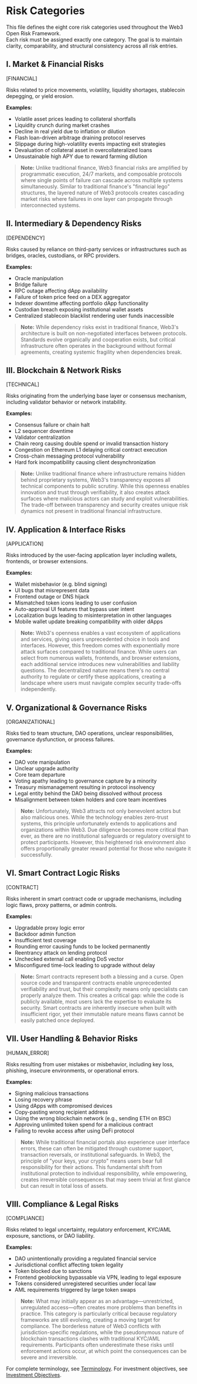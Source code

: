 #  Risk Categories

This file defines the eight core risk categories used throughout the Web3 Open Risk Framework.  
Each risk must be assigned exactly one category. The goal is to maintain clarity, comparability, and structural consistency across all risk entries.


## I. Market & Financial Risks

[FINANCIAL]

Risks related to price movements, volatility, liquidity shortages, stablecoin depegging, or yield erosion.

**Examples:**
- Volatile asset prices leading to collateral shortfalls  
- Liquidity crunch during market crashes  
- Decline in real yield due to inflation or dilution
- Flash loan-driven arbitrage draining protocol reserves
- Slippage during high-volatility events impacting exit strategies
- Devaluation of collateral asset in overcollateralized loans
- Unsustainable high APY due to reward farming dilution

> **Note:** Unlike traditional finance, Web3 financial risks are amplified by programmatic execution, 24/7 markets, and composable protocols where single points of failure can cascade across multiple systems simultaneously. Similar to traditional finance's "financial lego" structures, the layered nature of Web3 protocols creates cascading market risks where failures in one layer can propagate through interconnected systems.

<!-- PAGEBREAK -->

## II. Intermediary & Dependency Risks

[DEPENDENCY]

Risks caused by reliance on third-party services or infrastructures such as bridges, oracles, custodians, or RPC providers.

**Examples:**
- Oracle manipulation  
- Bridge failure  
- RPC outage affecting dApp availability
- Failure of token price feed on a DEX aggregator
- Indexer downtime affecting portfolio dApp functionality
- Custodian breach exposing institutional wallet assets
- Centralized stablecoin blacklist rendering user funds inaccessible

> **Note:** While dependency risks exist in traditional finance, Web3's architecture is built on non-negotiated interfaces between protocols. Standards evolve organically and cooperation exists, but critical infrastructure often operates in the background without formal agreements, creating systemic fragility when dependencies break. 

<!-- PAGEBREAK -->

## III. Blockchain & Network Risks

[TECHNICAL]

Risks originating from the underlying base layer or consensus mechanism, including validator behavior or network instability.

**Examples:**
- Consensus failure or chain halt  
- L2 sequencer downtime  
- Validator centralization
- Chain reorg causing double spend or invalid transaction history
- Congestion on Ethereum L1 delaying critical contract execution
- Cross-chain messaging protocol vulnerability
- Hard fork incompatibility causing client desynchronization

> **Note:** Unlike traditional finance where infrastructure remains hidden behind proprietary systems, Web3's transparency exposes all technical components to public scrutiny. While this openness enables innovation and trust through verifiability, it also creates attack surfaces where malicious actors can study and exploit vulnerabilities. The trade-off between transparency and security creates unique risk dynamics not present in traditional financial infrastructure.

<!-- PAGEBREAK -->

## IV. Application & Interface Risks

[APPLICATION]

Risks introduced by the user-facing application layer including wallets, frontends, or browser extensions.

**Examples:**
- Wallet misbehavior (e.g. blind signing)  
- UI bugs that misrepresent data  
- Frontend outage or DNS hijack
- Mismatched token icons leading to user confusion
- Auto-approval UI features that bypass user intent
- Localization bugs leading to misinterpretation in other languages
- Mobile wallet update breaking compatibility with older dApps

> **Note:** Web3's openness enables a vast ecosystem of applications and services, giving users unprecedented choice in tools and interfaces. However, this freedom comes with exponentially more attack surfaces compared to traditional finance. While users can select from numerous wallets, frontends, and browser extensions, each additional service introduces new vulnerabilities and liability questions. The decentralized nature means there's no central authority to regulate or certify these applications, creating a landscape where users must navigate complex security trade-offs independently.


<!-- PAGEBREAK -->

## V. Organizational & Governance Risks

[ORGANIZATIONAL]

Risks tied to team structure, DAO operations, unclear responsibilities, governance dysfunction, or process failures.

**Examples:**
- DAO vote manipulation  
- Unclear upgrade authority  
- Core team departure
- Voting apathy leading to governance capture by a minority
- Treasury mismanagement resulting in protocol insolvency
- Legal entity behind the DAO being dissolved without process
- Misalignment between token holders and core team incentives

> **Note:** Unfortunately, Web3 attracts not only benevolent actors but also malicious ones. While the technology enables zero-trust systems, this principle unfortunately extends to applications and organizations within Web3. Due diligence becomes more critical than ever, as there are no institutional safeguards or regulatory oversight to protect participants. However, this heightened risk environment also offers proportionally greater reward potential for those who navigate it successfully.

<!-- PAGEBREAK -->

## VI. Smart Contract Logic Risks

[CONTRACT]

Risks inherent in smart contract code or upgrade mechanisms, including logic flaws, proxy patterns, or admin controls.

**Examples:**
- Upgradable proxy logic error  
- Backdoor admin function  
- Insufficient test coverage
- Rounding error causing funds to be locked permanently
- Reentrancy attack on lending protocol
- Unchecked external call enabling DoS vector
- Misconfigured time-lock leading to upgrade without delay

> **Note:** Smart contracts represent both a blessing and a curse. Open source code and transparent contracts enable unprecedented verifiability and trust, but their complexity means only specialists can properly analyze them. This creates a critical gap: while the code is publicly available, most users lack the expertise to evaluate its security. Smart contracts are inherently insecure when built with insufficient rigor, yet their immutable nature means flaws cannot be easily patched once deployed.

<!-- PAGEBREAK -->

## VII. User Handling & Behavior Risks

[HUMAN_ERROR]

Risks resulting from user mistakes or misbehavior, including key loss, phishing, insecure environments, or operational errors.

**Examples:**
- Signing malicious transactions  
- Losing recovery phrase  
- Using dApps with compromised devices
- Copy-pasting wrong recipient address
- Using the wrong blockchain network (e.g., sending ETH on BSC)
- Approving unlimited token spend for a malicious contract
- Failing to revoke access after using DeFi protocol

> **Note:** While traditional financial portals also experience user interface errors, these can often be mitigated through customer support, transaction reversals, or institutional safeguards. In Web3, the principle of "your keys, your crypto" means users bear full responsibility for their actions. This fundamental shift from institutional protection to individual responsibility, while empowering, creates irreversible consequences that may seem trivial at first glance but can result in total loss of assets.

<!-- PAGEBREAK -->

## VIII. Compliance & Legal Risks

[COMPLIANCE]

Risks related to legal uncertainty, regulatory enforcement, KYC/AML exposure, sanctions, or DAO liability.

**Examples:**
- DAO unintentionally providing a regulated financial service  
- Jurisdictional conflict affecting token legality  
- Token blocked due to sanctions
- Frontend geoblocking bypassable via VPN, leading to legal exposure
- Tokens considered unregistered securities under local law
- AML requirements triggered by large token swaps

> **Note:** What may initially appear as an advantage—unrestricted, unregulated access—often creates more problems than benefits in practice. This category is particularly critical because regulatory frameworks are still evolving, creating a moving target for compliance. The borderless nature of Web3 conflicts with jurisdiction-specific regulations, while the pseudonymous nature of blockchain transactions clashes with traditional KYC/AML requirements. Participants often underestimate these risks until enforcement actions occur, at which point the consequences can be severe and irreversible.

<!-- HIDDEN -->
For complete terminology, see [Terminology](./terminology.md). For investment objectives, see [Investment Objectives](./objectives.md).
<!-- /HIDDEN -->
